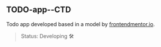 ## TODO-app--CTD
Todo app developed based in a model by [frontendmentor.io](https://www.frontendmentor.io/challenges/todo-app-Su1_KokOW).

> Status: Developing 🛠️
